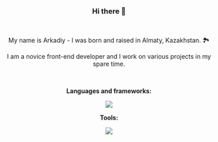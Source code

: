 ### <p align="center"> Hi there 👋 </p>

</br>

<p align="center">My name is Arkadiy - I was born and raised in Almaty, Kazakhstan. 🏞️</p>

<p align="center">I am a novice front-end developer and I work on various projects in my spare time.</p>

</br>

**<p align="center">Languages and frameworks:</p>**

<p align="center">
  <a href="https://skillicons.dev">
    <img src="https://skillicons.dev/icons?i=html,css,bootstrap,sass,js,jquery,tailwind,ts,react" />
  </a>
</p>


**<p align="center">Tools:</p>**

<p align="center">
  <a href="https://skillicons.dev">
    <img src="https://skillicons.dev/icons?i=codepen,figma,git,netlify,ps,vscode" />
  </a>
</p>


